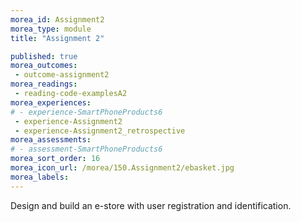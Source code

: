 ```yaml
---
morea_id: Assignment2
morea_type: module
title: "Assignment 2"

published: true
morea_outcomes:
 - outcome-assignment2
morea_readings:
 - reading-code-examplesA2
morea_experiences:
# - experience-SmartPhoneProducts6
 - experience-Assignment2
 - experience-Assignment2_retrospective
morea_assessments:
# - assessment-SmartPhoneProducts6
morea_sort_order: 16
morea_icon_url: /morea/150.Assignment2/ebasket.jpg
morea_labels: 
---
```



Design and build an e-store with user registration and identification.







